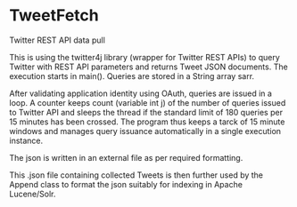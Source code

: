 # TweetFetch
Twitter REST API data pull

This is using the twitter4j library (wrapper for Twitter REST APIs) to query Twitter with REST API parameters and returns Tweet JSON documents. The execution starts in main(). Queries are stored in a String array sarr.

After validating application identity using OAuth, queries are issued in a loop. A counter keeps count (variable int j) of the number of queries issued to Twitter API and sleeps the thread if the standard limit of 180 queries per 15 minutes has been crossed. The program thus keeps a tarck of 15 minute windows and manages query issuance automatically in a single execution instance.

The json is written in an external file as per required formatting.

This .json file containing collected Tweets is then further used by the Append class to format the json suitably for indexing in Apache Lucene/Solr.
